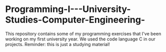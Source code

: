 # Programming-I---University-Studies-Computer-Engineering-
This repository contains some of my programming exercises that I've been working on my first university year. We used the code language C in our projects. Reminder: this is just a studying material!
